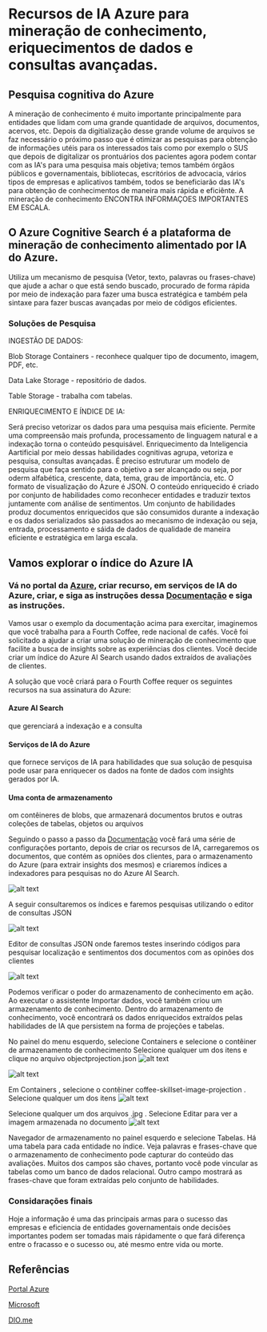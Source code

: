 # Recursos de IA Azure para mineração de conhecimento, eriquecimentos de dados e consultas avançadas.

## Pesquisa cognitiva do Azure 

A mineração de conhecimento é muito importante principalmente para entidades que lidam com uma grande quantidade de arquivos, documentos, acervos, etc.
Depois da digitialização desse grande volume de arquivos se faz necessário o próximo passo que é otimizar as pesquisas para obtenção de informações utéis para os interessados tais como por exemplo o SUS que depois de digitalizar os prontuários dos pacientes agora podem contar com as IA's para uma pesquisa mais objetiva; temos também órgãos públicos e governamentais, bibliotecas, escritórios de advocacia, vários tipos de empresas e aplicativos também, todos se beneficiarão das IA's para obtenção de conhecimentos de maneira mais rápida e eficiênte. A mineração de conhecimento ENCONTRA INFORMAÇOES IMPORTANTES EM ESCALA.


## O Azure Cognitive Search é a plataforma de mineração de conhecimento alimentado por IA do Azure.

Utiliza um mecanismo de pesquisa (Vetor, texto, palavras ou frases-chave) que ajude a achar o que está sendo buscado, procurado de forma rápida por meio de indexação para fazer uma busca estratégica e também pela sintaxe para fazer buscas avançadas por meio de códigos eficientes.

### Soluções de Pesquisa 

INGESTÃO DE DADOS:

Blob Storage Containers - reconhece qualquer tipo de documento, imagem, PDF, etc.

Data Lake Storage - repositório de dados.

Table Storage - trabalha com tabelas.

ENRIQUECIMENTO E ÍNDICE DE IA:

Será preciso vetorizar os dados para uma pesquisa mais eficiente.
Permite uma compreensão mais profunda, processamento de linguagem natural e a indexação torna o conteúdo pesquisável. Enriquecimento da Inteligencia Aartificial por meio dessas habilidades cognitivas agrupa, vetoriza e pesquisa, consultas avançadas. É preciso estruturar um modelo de pesquisa que faça sentido para o objetivo a ser alcançado ou seja, por oderm alfabética, crescente, data, tema, grau de importância, etc.
O formato de visualização do Azure é JSON.
O conteúdo enriquecido é criado por conjunto de habilidades como reconhecer entidades e traduzir textos juntamente com análise de sentimentos.
Um conjunto de habilidades produz documentos enriquecidos que são consumidos durante a indexação e os dados serializados são passados ao mecanismo de indexação ou seja, entrada, processamento e sáida de dados de qualidade de maneira eficiente e estratégica em larga escala.

## Vamos explorar o índice do Azure IA


### Vá no portal da [Azure](https://portal.azure.com/?azure-portal=true), criar recurso, em serviços de IA do Azure, criar, e siga as instruções dessa [Documentação](https://microsoftlearning.github.io/mslearn-ai-fundamentals/Instructions/Labs/11-ai-search.html) e siga as instruções.

Vamos usar o exemplo da documentação acima para exercitar, imaginemos que você trabalha para a Fourth Coffee, rede nacional de cafés. Você foi solicitado a ajudar a criar uma solução de mineração de conhecimento que facilite a busca de insights sobre as experiências dos clientes. Você decide criar um índice do Azure AI Search usando dados extraídos de avaliações de clientes.

A solução que você criará para o Fourth Coffee requer os seguintes recursos na sua assinatura do Azure:

 #### Azure AI Search
 que gerenciará a indexação e a consulta
 #### Serviços de IA do Azure
 que fornece serviços de IA para habilidades que sua solução de pesquisa pode usar para enriquecer os dados na fonte de dados com insights gerados por IA.
 #### Uma conta de armazenamento
 om contêineres de blobs, que armazenará documentos brutos e outras coleções de tabelas, objetos ou arquivos

Seguindo o passo a passo da [Documentação](https://microsoftlearning.github.io/mslearn-ai-fundamentals/Instructions/Labs/11-ai-search.html) você fará uma série de configurações portanto, depois de criar os recursos de IA, carregaremos os documentos, que contém as opniões dos clientes, para o armazenamento do Azure (para extrair insights dos mesmos) e criaremos índices a indexadores para pesquisas no do Azure AI Search.

![alt text](image.png)

A seguir consultaremos os índices e faremos pesquisas utilizando o editor de consultas JSON

![alt text](image-1.png)

Editor de consultas JSON onde faremos testes inserindo códigos para pesquisar localização e sentimentos dos documentos com as opinões dos clientes

![alt text](image-2.png)

Podemos verificar o poder do armazenamento de conhecimento em ação. Ao executar o assistente Importar dados, você também criou um armazenamento de conhecimento. Dentro do armazenamento de conhecimento, você encontrará os dados enriquecidos extraídos pelas habilidades de IA que persistem na forma de projeções e tabelas. 

No painel do menu esquerdo, selecione Containers e selecione o contêiner de armazenamento de conhecimento Selecione qualquer um dos itens e clique no arquivo objectprojection.json
![alt text](image-3.png)

![alt text](image-4.png)

Em Containers , selecione o contêiner coffee-skillset-image-projection . Selecione qualquer um dos itens
![alt text](image-5.png)

Selecione qualquer um dos arquivos .jpg . Selecione Editar para ver a imagem armazenada no documento
![alt text](image-6.png)

Navegador de armazenamento no painel esquerdo e selecione Tabelas. Há uma tabela para cada entidade no índice.
Veja palavras e frases-chave que o armazenamento de conhecimento pode capturar do conteúdo das avaliações. Muitos dos campos são chaves, portanto você pode vincular as tabelas como um banco de dados relacional. Outro campo mostrará as frases-chave que foram extraídas pelo conjunto de habilidades.

### Considarações finais

Hoje a informação é uma das principais armas para o sucesso das empresas e eficiencia de entidades governamentais onde decisões importantes podem ser tomadas mais rápidamente o que fará diferença entre o fracasso e o sucesso ou, até mesmo entre vida ou morte. 

## Referências

[Portal Azure](https://portal.azure.com/?azure-portal=true)

[Microsoft](https://microsoftlearning.github.io/mslearn-ai-fundamentals/Instructions/Labs/11-ai-search.html)

[DIO.me](https://www.dio.me/pro/tech-week?source=google-ads-search-tech-week&utm_source=google-ads&utm_medium=cpc&utm_content=s1&utm_term=search&utm_campaign=tech-week&gad_source=1&gclid=CjwKCAjw5ImwBhBtEiwAFHDZx7f-eHpYAVsHe6KFcWI4Qe8HYr021iqwiJfhhjDqxFIFuqWXpWcEEBoCnrsQAvD_BwE)